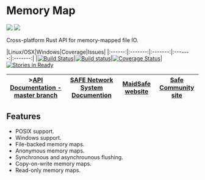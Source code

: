 # Memory Map

[![](https://img.shields.io/badge/Project%20SAFE-Approved-green.svg)](http://maidsafe.net/applications) [![](https://img.shields.io/badge/License-GPL3-green.svg)](https://github.com/maidsafe/routing/blob/master/COPYING)

Cross-platform Rust API for memory-mapped file IO.


|Linux/OSX|Windows|Coverage|Issues|
|:------:|:-------:|:-------:|:-------:|:-------:|
|[![Build Status](https://travis-ci.org/maidsafe/memory_map.svg?branch=master)](https://travis-ci.org/maidsafe/memory_map)|[![Build status](https://ci.appveyor.com/api/projects/status/8dc616koi5oarjq2?svg=true)](https://ci.appveyor.com/project/dirvine/memory-map)|[![Coverage Status](https://coveralls.io/repos/maidsafe/memory_map/badge.svg)](https://coveralls.io/r/maidsafe/memory_map)|[![Stories in Ready](https://badge.waffle.io/maidsafe/memory_map.png?label=ready&title=Ready)](https://waffle.io/maidsafe/memory_map)

| >[API Documentation - master branch](http:://maidsafe.net/memory_map/master) | [SAFE Network System Documention](http://systemdocs.maidsafe.net) | [MaidSafe website](http://maidsafe.net) | [Safe Community site](https://forum.safenetwork.io) |
|:------:|:-------:|:-------:|:-------:|

## Features

- POSIX support.
- Windows support.
- File-backed memory maps.
- Anonymous memory maps.
- Synchronous and asynchrounous flushing.
- Copy-on-write memory maps.
- Read-only memory maps.
